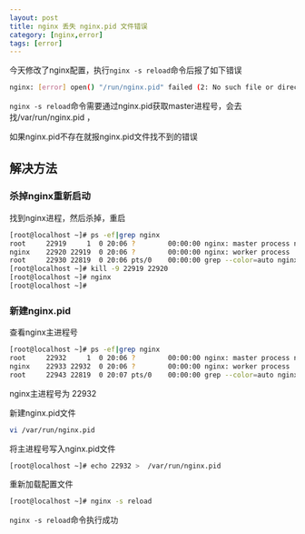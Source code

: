 ```yaml
---
layout: post
title: nginx 丢失 nginx.pid 文件错误
category: [nginx,error]
tags: [error]
---
```


今天修改了nginx配置，执行`nginx -s reload`命令后报了如下错误
``` bash
nginx: [error] open() "/run/nginx.pid" failed (2: No such file or directory)
```

`nginx -s reload`命令需要通过nginx.pid获取master进程号，会去找/var/run/nginx.pid ，

如果nginx.pid不存在就报nginx.pid文件找不到的错误

## 解决方法

### 杀掉nginx重新启动

找到nginx进程，然后杀掉，重启

``` bash
[root@localhost ~]# ps -ef|grep nginx
root     22919     1  0 20:06 ?        00:00:00 nginx: master process nginx
nginx    22920 22919  0 20:06 ?        00:00:00 nginx: worker process
root     22930 22819  0 20:06 pts/0    00:00:00 grep --color=auto nginx
[root@localhost ~]# kill -9 22919 22920
[root@localhost ~]# nginx
[root@localhost ~]#
```

### 新建nginx.pid

查看nginx主进程号

``` bash
[root@localhost ~]# ps -ef|grep nginx
root     22932     1  0 20:06 ?        00:00:00 nginx: master process nginx
nginx    22933 22932  0 20:06 ?        00:00:00 nginx: worker process
root     22943 22819  0 20:07 pts/0    00:00:00 grep --color=auto nginx
```

nginx主进程号为 22932

新建nginx.pid文件

``` bash
vi /var/run/nginx.pid
```

将主进程号写入nginx.pid文件

```bash
[root@localhost ~]# echo 22932 >  /var/run/nginx.pid
```

重新加载配置文件

``` bash
[root@localhost ~]# nginx -s reload
```

`nginx -s reload`命令执行成功



